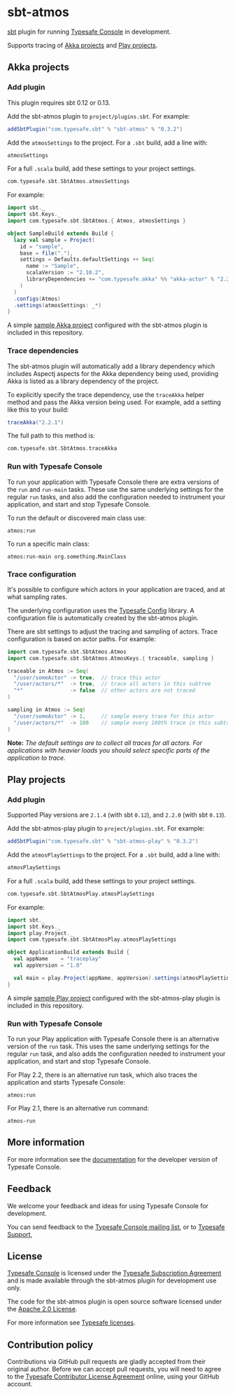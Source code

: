 sbt-atmos
=========

[sbt] plugin for running [Typesafe Console][console] in development.

Supports tracing of [Akka projects](#akka-projects)
and [Play projects](#play-projects).


## Akka projects

### Add plugin

This plugin requires sbt 0.12 or 0.13.

Add the sbt-atmos plugin to `project/plugins.sbt`. For example:

```scala
addSbtPlugin("com.typesafe.sbt" % "sbt-atmos" % "0.3.2")
```

Add the `atmosSettings` to the project. For a `.sbt` build, add a line with:

```scala
atmosSettings
```

For a full `.scala` build, add these settings to your project settings.

```scala
com.typesafe.sbt.SbtAtmos.atmosSettings
```

For example:

```scala
import sbt._
import sbt.Keys._
import com.typesafe.sbt.SbtAtmos.{ Atmos, atmosSettings }

object SampleBuild extends Build {
  lazy val sample = Project(
    id = "sample",
    base = file("."),
    settings = Defaults.defaultSettings ++ Seq(
      name := "Sample",
      scalaVersion := "2.10.2",
      libraryDependencies += "com.typesafe.akka" %% "akka-actor" % "2.2.0"
    )
  )
  .configs(Atmos)
  .settings(atmosSettings: _*)
}
```

A simple [sample Akka project][akka-sample] configured with the sbt-atmos plugin
is included in this repository.


### Trace dependencies

The sbt-atmos plugin will automatically add a library dependency which includes
Aspectj aspects for the Akka dependency being used, providing Akka is listed as
a library dependency of the project.

To explicitly specify the trace dependency, use the `traceAkka` helper method
and pass the Akka version being used. For example, add a setting like this to
your build:

```scala
traceAkka("2.2.1")
```

The full path to this method is:

```scala
com.typesafe.sbt.SbtAtmos.traceAkka
```


### Run with Typesafe Console

To run your application with Typesafe Console there are extra versions of the
`run` and `run-main` tasks. These use the same underlying settings for the
regular `run` tasks, and also add the configuration needed to instrument your
application, and start and stop Typesafe Console.

To run the default or discovered main class use:

    atmos:run

To run a specific main class:

    atmos:run-main org.something.MainClass


### Trace configuration

It's possible to configure which actors in your application are traced, and at
what sampling rates.

The underlying configuration uses the [Typesafe Config][config] library. A
configuration file is automatically created by the sbt-atmos plugin.

There are sbt settings to adjust the tracing and sampling of actors. Trace
configuration is based on actor paths. For example:

```scala
import com.typesafe.sbt.SbtAtmos.Atmos
import com.typesafe.sbt.SbtAtmos.AtmosKeys.{ traceable, sampling }

traceable in Atmos := Seq(
  "/user/someActor" -> true,  // trace this actor
  "/user/actors/*"  -> true,  // trace all actors in this subtree
  "*"               -> false  // other actors are not traced
)

sampling in Atmos := Seq(
  "/user/someActor" -> 1,     // sample every trace for this actor
  "/user/actors/*"  -> 100    // sample every 100th trace in this subtree
)
```

**Note:** *The default settings are to collect all traces for all actors.
For applications with heavier loads you should select specific parts of the
application to trace.*


## Play projects

### Add plugin

Supported Play versions are `2.1.4` (with sbt `0.12`),
and `2.2.0` (with sbt `0.13`).

Add the sbt-atmos-play plugin to `project/plugins.sbt`. For example:

```scala
addSbtPlugin("com.typesafe.sbt" % "sbt-atmos-play" % "0.3.2")
```

Add the `atmosPlaySettings` to the project. For a `.sbt` build, add a line with:

```scala
atmosPlaySettings
```

For a full `.scala` build, add these settings to your project settings.

```scala
com.typesafe.sbt.SbtAtmosPlay.atmosPlaySettings
```

For example:

```scala
import sbt._
import sbt.Keys._
import play.Project._
import com.typesafe.sbt.SbtAtmosPlay.atmosPlaySettings

object ApplicationBuild extends Build {
  val appName    = "traceplay"
  val appVersion = "1.0"

  val main = play.Project(appName, appVersion).settings(atmosPlaySettings: _*)
}
```

A simple [sample Play project][play-sample] configured with the sbt-atmos-play
plugin is included in this repository.


### Run with Typesafe Console

To run your Play application with Typesafe Console there is an alternative
version of the `run` task. This uses the same underlying settings for the
regular `run` task, and also adds the configuration needed to instrument your
application, and start and stop Typesafe Console.

For Play 2.2, there is an alternative run task, which also traces the
application and starts Typesafe Console:

```
atmos:run
```

For Play 2.1, there is an alternative run command:

```
atmos-run
```


## More information

For more information see the [documentation] for the developer version of
Typesafe Console.


## Feedback

We welcome your feedback and ideas for using Typesafe Console for development.

You can send feedback to the [Typesafe Console mailing list][email],
or to [Typesafe Support][support],


## License

[Typesafe Console][console] is licensed under the [Typesafe Subscription Agreement][license]
and is made available through the sbt-atmos plugin for development use only.

The code for the sbt-atmos plugin is open source software licensed under the
[Apache 2.0 License][apache].

For more information see [Typesafe licenses][licenses].


## Contribution policy

Contributions via GitHub pull requests are gladly accepted from their original
author. Before we can accept pull requests, you will need to agree to the
[Typesafe Contributor License Agreement][cla] online, using your GitHub account.


[sbt]: https://github.com/sbt/sbt
[console]: http://typesafe.com/platform/runtime/console
[akka-sample]: https://github.com/typesafehub/sbt-atmos/tree/v0.3.2/sample/abc
[play-sample]: https://github.com/typesafehub/sbt-atmos/tree/v0.3.2/sample/play
[forked]: http://www.scala-sbt.org/0.12.4/docs/Detailed-Topics/Forking.html
[config]: https://github.com/typesafehub/config
[documentation]: http://resources.typesafe.com/docs/console
[support]: http://support.typesafe.com
[email]: http://groups.google.com/group/typesafe-console
[license]: http://typesafe.com/assets/legal/TypesafeSubscriptionAgreement.pdf
[apache]: http://www.apache.org/licenses/LICENSE-2.0.html
[licenses]: http://typesafe.com/legal/licenses
[cla]: http://www.typesafe.com/contribute/cla
